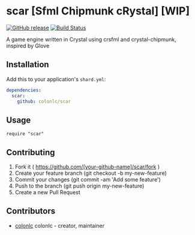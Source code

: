 # scar [Sfml Chipmunk cRystal] [WIP]

[![GitHub release](https://img.shields.io/github/release/colonlc/scar.svg)](https://github.com/colonlc/scar/releases)
[![Build Status](https://travis-ci.org/colonlc/scar.svg?branch=master)](https://travis-ci.org/colonlc/scar)

A game engine written in Crystal using crsfml and crystal-chipmunk, inspired by Glove

## Installation

Add this to your application's `shard.yml`:

```yaml
dependencies:
  scar:
    github: colonlc/scar
```

## Usage

```crystal
require "scar"
```

## Contributing

1. Fork it ( https://github.com/[your-github-name]/scar/fork )
2. Create your feature branch (git checkout -b my-new-feature)
3. Commit your changes (git commit -am 'Add some feature')
4. Push to the branch (git push origin my-new-feature)
5. Create a new Pull Request

## Contributors

- [colonlc](https://github.com/colonlc) colonlc - creator, maintainer
